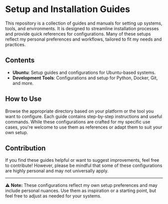 # Setup and Installation Guides

This repository is a collection of guides and manuals for setting up systems, tools, and environments. It is designed to streamline installation processes and provide quick references for configurations. Many of these setups reflect my personal preferences and workflows, tailored to fit my needs and practices.

## Contents
- **Ubuntu**: Setup guides and configurations for Ubuntu-based systems.
- **Development Tools**: Configurations and setup for Python, Docker, Git, and more.

## How to Use
Browse the appropriate directory based on your platform or the tool you want to configure. Each guide contains step-by-step instructions and useful commands. While these configurations are crafted for my specific use cases, you're welcome to use them as references or adapt them to suit your own setup.

## Contribution
If you find these guides helpful or want to suggest improvements, feel free to contribute! However, please be mindful that some of these configurations are highly personal and may not universally apply.

---
⚠️ **Note:** These configurations reflect my own setup preferences and may include personal nuances. Use them as inspiration or a starting point, but feel free to adjust as needed for your systems.

